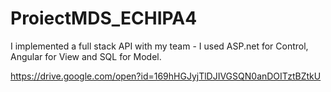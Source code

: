 # ProiectMDS_ECHIPA4

I implemented a full stack API with my team - I used ASP.net for Control, Angular for View and SQL for Model.

https://drive.google.com/open?id=169hHGJyjTlDJIVGSQN0anDOITztBZtkU

